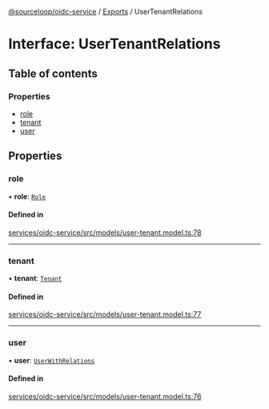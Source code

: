 [@sourceloop/oidc-service](../README.md) / [Exports](../modules.md) / UserTenantRelations

# Interface: UserTenantRelations

## Table of contents

### Properties

- [role](UserTenantRelations.md#role)
- [tenant](UserTenantRelations.md#tenant)
- [user](UserTenantRelations.md#user)

## Properties

### role

• **role**: [`Role`](../classes/Role.md)

#### Defined in

[services/oidc-service/src/models/user-tenant.model.ts:78](https://github.com/sourcefuse/loopback4-microservice-catalog/blob/93a7f917/services/oidc-service/src/models/user-tenant.model.ts#L78)

___

### tenant

• **tenant**: [`Tenant`](../classes/Tenant.md)

#### Defined in

[services/oidc-service/src/models/user-tenant.model.ts:77](https://github.com/sourcefuse/loopback4-microservice-catalog/blob/93a7f917/services/oidc-service/src/models/user-tenant.model.ts#L77)

___

### user

• **user**: [`UserWithRelations`](../modules.md#userwithrelations)

#### Defined in

[services/oidc-service/src/models/user-tenant.model.ts:76](https://github.com/sourcefuse/loopback4-microservice-catalog/blob/93a7f917/services/oidc-service/src/models/user-tenant.model.ts#L76)
